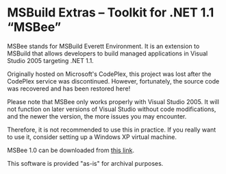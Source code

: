 # MSBuild Extras – Toolkit for .NET 1.1 “MSBee”
MSBee stands for MSBuild Everett Environment. It is an extension to MSBuild that allows developers to build managed applications in Visual Studio 2005 targeting .NET 1.1.

Originally hosted on Microsoft's CodePlex, this project was lost after the CodePlex service was discontinued. However, fortunately, the source code was recovered and has been restored here!

Please note that MSBee only works properly with Visual Studio 2005. It will not function on later versions of Visual Studio without code modifications, and the newer the version, the more issues you may encounter.

Therefore, it is not recommended to use this in practice. If you really want to use it, consider setting up a Windows XP virtual machine.

MSBee 1.0 can be downloaded from [this link](https://github.com/na1307/MSBee/raw/refs/heads/main/MSBee%201.0%20Release.zip).

This software is provided "as-is" for archival purposes.
